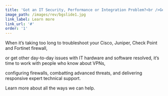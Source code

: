 ```yaml
---
title: 'Got an IT Security, Performance or Integration Problem?<br />Get Immediate, Expert Technical Support.'
image_path: /images/rev/bgslide1.jpg
link_label: Learn more
link_url: '#'
order: '1'
---
```



When it’s taking too long to troubleshoot your Cisco, Juniper, Check Point and Fortinet firewall,

or get other day-to-day issues with IT hardware and software resolved, it’s time to work with people who know about VPNs,

configuring firewalls, combatting advanced threats, and delivering responsive expert technical support.

Learn more about all the ways we can help.
